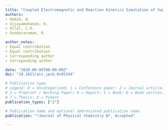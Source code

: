 ```yaml
---
title: "Coupled Electromagnetic and Reaction Kinetics Simulation of Super-Resolution Interference Lithography"
authors:
- Habib, A.
- Vijayamohanan, H. 
- Ullal, C.K.
- Sundararaman, R.

author_notes:
- Equal contribution
- Equal contribution
- Corresponding author
- Corrsponding author

date: "2020-08-06T00:00:00Z"
doi: "10.1021/acs.jpcb.0c05194"

# Publication type.
# Legend: 0 = Uncategorized; 1 = Conference paper; 2 = Journal article;
# 3 = Preprint / Working Paper; 4 = Report; 5 = Book; 6 = Book section;
# 7 = Thesis; 8 = Patent
publication_types: ["2"]

# Publication name and optional abbreviated publication name.
publication: "*Journal of Physical Chemistry B*, Accepted"

---
```

